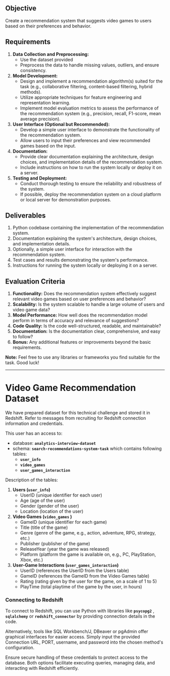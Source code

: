 ## **Objective**

Create a recommendation system that suggests video games to users based on their preferences and behavior.

## **Requirements**

1. **Data Collection and Preprocessing:**
    - Use the dataset provided
    - Preprocess the data to handle missing values, outliers, and ensure consistency.
2. **Model Development:**
    - Design and implement a recommendation algorithm(s) suited for the task (e.g., collaborative filtering, content-based filtering, hybrid methods).
    - Utilize appropriate techniques for feature engineering and representation learning.
    - Implement model evaluation metrics to assess the performance of the recommendation system (e.g., precision, recall, F1-score, mean average precision).
3. **User Interface (Optional but Recommended):**
    - Develop a simple user interface to demonstrate the functionality of the recommendation system.
    - Allow users to input their preferences and view recommended games based on the input.
4. **Documentation:**
    - Provide clear documentation explaining the architecture, design choices, and implementation details of the recommendation system.
    - Include instructions on how to run the system locally or deploy it on a server.
5. **Testing and Deployment:**
    - Conduct thorough testing to ensure the reliability and robustness of the system.
    - If possible, deploy the recommendation system on a cloud platform or local server for demonstration purposes.

## **Deliverables**

1. Python codebase containing the implementation of the recommendation system.
2. Documentation explaining the system's architecture, design choices, and implementation details.
3. Optionally, a simple user interface for interaction with the recommendation system.
4. Test cases and results demonstrating the system's performance.
5. Instructions for running the system locally or deploying it on a server.

## **Evaluation Criteria**

1. **Functionality:** Does the recommendation system effectively suggest relevant video games based on user preferences and behavior?
2. **Scalability:** Is the system scalable to handle a large volume of users and video game data?
3. **Model Performance:** How well does the recommendation model perform in terms of accuracy and relevance of suggestions?
4. **Code Quality:** Is the code well-structured, readable, and maintainable?
5. **Documentation:** Is the documentation clear, comprehensive, and easy to follow?
6. **Bonus:** Any additional features or improvements beyond the basic requirements.

**Note:** Feel free to use any libraries or frameworks you find suitable for the task. Good luck!


----
# Video Game Recommendation Dataset

We have prepared dataset for this technical challenge and stored it in Redshift. Refer to messages from recruiting for Redshift connection information and credentials.

This user has an access to:

- database: **`analytics-interview-dataset`**
- schema: **`search-recommendations-system-task`** which contains following tables:
    - **`user_info`**
    - **`video_games`**
    - **`user_games_interaction`**

Description of the tables:

1. **Users (`user_info`)**
    - UserID (unique identifier for each user)
    - Age (age of the user)
    - Gender (gender of the user)
    - Location (location of the user)
2. **Video Games (`video_games` )**
    - GameID (unique identifier for each game)
    - Title (title of the game)
    - Genre (genre of the game, e.g., action, adventure, RPG, strategy, etc.)
    - Publisher (publisher of the game)
    - ReleaseYear (year the game was released)
    - Platform (platform the game is available on, e.g., PC, PlayStation, Xbox, etc.)
3. **User-Game Interactions (`user_games_interaction`)**
    - UserID (references the UserID from the Users table)
    - GameID (references the GameID from the Video Games table)
    - Rating (rating given by the user for the game, on a scale of 1 to 5)
    - PlayTime (total playtime of the game by the user, in hours)
    

### **Connecting to Redshift**

To connect to Redshift, you can use Python with libraries like **`psycopg2`** , **`sqlalchemy`** or **`redshift_connector`**  by providing connection details in the code. 

Alternatively, tools like SQL Workbench/J, DBeaver or pgAdmin offer graphical interfaces for easier access. Simply input the provided Connection URL, PORT, username, and password into the chosen method's configuration. 

Ensure secure handling of these credentials to protect access to the database. 
Both options facilitate executing queries, managing data, and interacting with Redshift efficiently.
